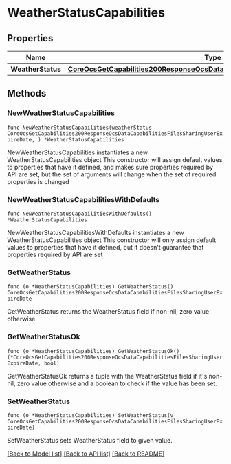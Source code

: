 # WeatherStatusCapabilities

## Properties

Name | Type | Description | Notes
------------ | ------------- | ------------- | -------------
**WeatherStatus** | [**CoreOcsGetCapabilities200ResponseOcsDataCapabilitiesFilesSharingUserExpireDate**](CoreOcsGetCapabilities200ResponseOcsDataCapabilitiesFilesSharingUserExpireDate.md) |  | 

## Methods

### NewWeatherStatusCapabilities

`func NewWeatherStatusCapabilities(weatherStatus CoreOcsGetCapabilities200ResponseOcsDataCapabilitiesFilesSharingUserExpireDate, ) *WeatherStatusCapabilities`

NewWeatherStatusCapabilities instantiates a new WeatherStatusCapabilities object
This constructor will assign default values to properties that have it defined,
and makes sure properties required by API are set, but the set of arguments
will change when the set of required properties is changed

### NewWeatherStatusCapabilitiesWithDefaults

`func NewWeatherStatusCapabilitiesWithDefaults() *WeatherStatusCapabilities`

NewWeatherStatusCapabilitiesWithDefaults instantiates a new WeatherStatusCapabilities object
This constructor will only assign default values to properties that have it defined,
but it doesn't guarantee that properties required by API are set

### GetWeatherStatus

`func (o *WeatherStatusCapabilities) GetWeatherStatus() CoreOcsGetCapabilities200ResponseOcsDataCapabilitiesFilesSharingUserExpireDate`

GetWeatherStatus returns the WeatherStatus field if non-nil, zero value otherwise.

### GetWeatherStatusOk

`func (o *WeatherStatusCapabilities) GetWeatherStatusOk() (*CoreOcsGetCapabilities200ResponseOcsDataCapabilitiesFilesSharingUserExpireDate, bool)`

GetWeatherStatusOk returns a tuple with the WeatherStatus field if it's non-nil, zero value otherwise
and a boolean to check if the value has been set.

### SetWeatherStatus

`func (o *WeatherStatusCapabilities) SetWeatherStatus(v CoreOcsGetCapabilities200ResponseOcsDataCapabilitiesFilesSharingUserExpireDate)`

SetWeatherStatus sets WeatherStatus field to given value.



[[Back to Model list]](../README.md#documentation-for-models) [[Back to API list]](../README.md#documentation-for-api-endpoints) [[Back to README]](../README.md)


